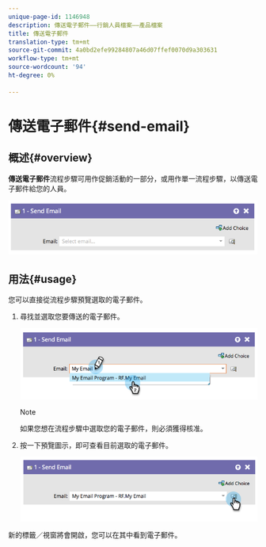 ```yaml
---
unique-page-id: 1146948
description: 傳送電子郵件——行銷人員檔案——產品檔案
title: 傳送電子郵件
translation-type: tm+mt
source-git-commit: 4a0bd2efe99284807a46d07ffef0070d9a303631
workflow-type: tm+mt
source-wordcount: '94'
ht-degree: 0%

---
```



# 傳送電子郵件{#send-email}

## 概述{#overview}

**傳送電子郵件**&#x200B;流程步驟可用作促銷活動的一部分，或用作單一流程步驟，以傳送電子郵件給您的人員。

![](assets/image2014-9-22-10-3a8-3a11.png)

## 用法{#usage}

您可以直接從流程步驟預覽選取的電子郵件。

1. 尋找並選取您要傳送的電子郵件。

   ![](assets/image2014-9-22-10-3a8-3a15.png)

   >[!NOTE]
   >
   >如果您想在流程步驟中選取您的電子郵件，則必須獲得核准。

1. 按一下預覽圖示，即可查看目前選取的電子郵件。

   ![](assets/image2014-9-22-10-3a8-3a22.png)

新的標籤／視窗將會開啟，您可以在其中看到電子郵件。
